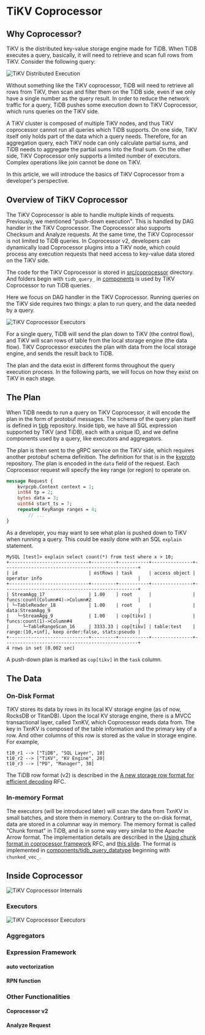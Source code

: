 # TiKV Coprocessor

## Why Coprocessor?

TiKV is the distributed key-value storage engine made for TiDB. When TiDB executes a query, basically, it will need to retrieve and scan full rows from TiKV. Consider the following query: 

![TiKV Distributed Execution](../../media/tikv-distributed-execution.png)

Without something like the TiKV coprocessor, TiDB will need to retrieve all rows from TiKV, then scan and filter them on the TiDB side, even if we only have a single number as the query result. In order to reduce the network traffic for a query, TiDB pushes some execution down to TiKV Coprocessor, which runs queries on the TiKV side.

A TiKV cluster is composed of multiple TiKV nodes, and thus TiKV coprocessor cannot run all queries which TiDB supports. On one side, TiKV itself only holds part of the data which a query needs. Therefore, for an aggregation query, each TiKV node can only calculate partial sums, and TiDB needs to aggregate the partial sums into the final sum. On the other side, TiKV Coprocessor only supports a limited number of executors. Complex operations like join cannot be done on TiKV.

In this article, we will introduce the basics of TiKV Coprocessor from a developer's perspective.

## Overview of TiKV Coprocessor

The TiKV Coprocessor is able to handle multiple kinds of requests. Previously, we mentioned "push-down execution". This is handled by DAG handler in the TiKV Coprocessor. The Coprocessor also supports Checksum and Analyze requests. At the same time, the TiKV Coprocessor is not limited to TiDB queries. In Coprocessor v2, developers can dynamically load Coprocessor plugins into a TiKV node, which could process any execution requests that need access to key-value data stored on the TiKV side.

The code for the TiKV Coprocessor is stored in [src/coprocessor](https://github.com/tikv/tikv/tree/master/src/coprocessor) directory. And folders begin with `tidb_query_` in [components](https://github.com/tikv/tikv/tree/master/components) is used by TiKV Coprocessor to run TiDB queries.

Here we focus on DAG handler in the TiKV Coprocessor. Running queries on the TiKV side requires two things: a plan to run query, and the data needed by a query.

![TiKV Coprocessor Executors](../../media/copr-overview.png)

For a single query, TiDB will send the plan down to TiKV (the control flow), and TiKV will scan rows of table from the local storage engine (the data flow). TiKV Coprocessor executes the plan with data from the local storage engine, and sends the result back to TiDB.

The plan and the data exist in different forms throughout the query execution process. In the following parts, we will focus on how they exist on TiKV in each stage.

## The Plan

When TiDB needs to run a query on TiKV Coprocessor, it will encode the plan in the form of protobuf messages. The schema of the query plan itself is defined in [tipb](https://github.com/pingcap/tipb) repository. Inside tipb, we have all SQL expression supported by TiKV (and TiDB), each with a unique ID, and we define components used by a query, like executors and aggregators.

The plan is then sent to the gRPC service on the TiKV side, which requires another protobuf schema definition. The definition for that is in the [kvproto](https://github.com/pingcap/kvproto/blob/master/proto/coprocessor.proto) repository. The plan is encoded in the `data` field of the request. Each Coprocessor request will specify the key range (or region) to operate on.

```protobuf
message Request {
    kvrpcpb.Context context = 1;
    int64 tp = 2;
    bytes data = 3;
    uint64 start_ts = 7;
    repeated KeyRange ranges = 4;
		// ...
}
```

As a developer, you may want to see what plan is pushed down to TiKV when running a query. This could be easily done with an SQL `explain` statement.


```plain
MySQL [test]> explain select count(*) from test where x > 10;
+-----------------------------+---------+-----------+---------------+-------------------------------------------------+
| id                          | estRows | task      | access object | operator info                                   |
+-----------------------------+---------+-----------+---------------+-------------------------------------------------+
| StreamAgg_17                | 1.00    | root      |               | funcs:count(Column#4)->Column#2                 |
| └─TableReader_18            | 1.00    | root      |               | data:StreamAgg_9                                |
|   └─StreamAgg_9             | 1.00    | cop[tikv] |               | funcs:count(1)->Column#4                        |
|     └─TableRangeScan_16     | 3333.33 | cop[tikv] | table:test    | range:(10,+inf], keep order:false, stats:pseudo |
+-----------------------------+---------+-----------+---------------+-------------------------------------------------+
4 rows in set (0.002 sec)
```

A push-down plan is marked as `cop[tikv]` in the `task` column.

## The Data

### On-Disk Format

TiKV stores its data by rows in its local KV storage engine (as of now, RocksDB or TitanDB). Upon the local KV storage engine, there is a MVCC transactional layer, called TxnKV, which Coprocessor reads data from. The key in TxnKV is composed of the table information and the primary key of a row. And other columns of this row is stored as the value in storage engine. For example,

```plain
t10_r1 --> ["TiDB", "SQL Layer", 10]
t10_r2 --> ["TiKV", "KV Engine", 20]
t10_r3 --> ["PD", "Manager", 30]
```

The TiDB row format (v2) is described in the [A new storage row format for efficient decoding](https://github.com/pingcap/tidb/blob/master/docs/design/2018-07-19-row-format.md) RFC.

### In-memory Format

The executors (will be introduced later) will scan the data from  TxnKV in small batches, and store them in memory. Contrary to the on-disk format, data are stored in a columnar way in memory. The memory format is called "Chunk format" in TiDB, and is in some way very similar to the Apache Arrow format. The implementation details are described in the [Using chunk format in coprocessor framework](https://github.com/tikv/rfcs/blob/master/text/0043-copr-chunk.md) RFC, and [this slide](https://docs.google.com/presentation/d/1fUQTJ6gEscHUag9OhIIePL9uiIYJ61TSpfor-pajBoE/edit#slide=id.g446c4deb4d_0_341). The format is implemented in [components/tidb_query_datatype](https://github.com/tikv/tikv/tree/master/components/tidb_query_datatype/src/codec/data_type) beginning with `chunked_vec_`.

## Inside Coprocessor

![TiKV Coprocessor Internals](../../media/inside-copr.png)

### Executors

![TiKV Coprocessor Executors](../../media/copr-executors.png)

### Aggregators

### Expression Framework

#### auto vectorization

#### RPN function

### Other Functionalities

#### Coprocessor v2

#### Analyze Request